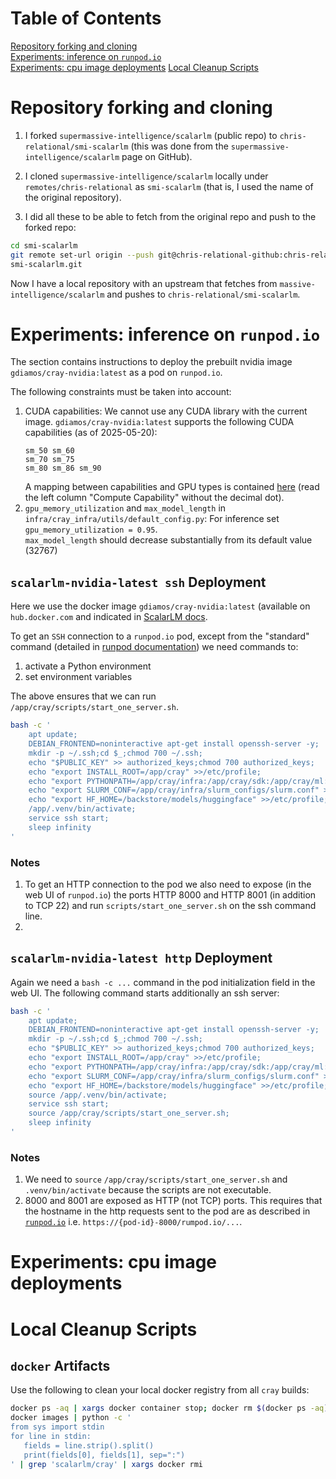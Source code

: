# Table of Contents
[Repository forking and cloning](#repository-forking-and-cloning)  
[Experiments: inference on `runpod.io`](#experiments-inference-on-runpodio)  
[Experiments: cpu image deployments](#experiments-cpu-image-deployments)
[Local Cleanup Scripts](#local-cleanup-scripts)  



# Repository forking and cloning

1. I forked `supermassive-intelligence/scalarlm` (public repo) to `chris-relational/smi-scalarlm` 
   (this was done from the `supermassive-intelligence/scalarlm` page on GitHub).

2. I cloned `supermassive-intelligence/scalarlm` locally under `remotes/chris-relational` as `smi-scalarlm` (that is, I used the name of the original repository).

3. I did all these to be able to fetch from the original repo and push to the forked repo:  
```bash
cd smi-scalarlm
git remote set-url origin --push git@chris-relational-github:chris-relational/ 
smi-scalarlm.git 
```

Now I have a local repository with an upstream that fetches from `massive-intelligence/scalarlm` and pushes to `chris-relational/smi-scalarlm`.


# Experiments: inference on `runpod.io`
The section contains instructions to deploy the prebuilt nvidia image `gdiamos/cray-nvidia:latest` as a pod on `runpod.io`.  

The following constraints must be taken into account:
1. CUDA capabilities: We cannot use any CUDA library with the current image. `gdiamos/cray-nvidia:latest` supports the following CUDA capabilities (as of 2025-05-20): 
   ```
   sm_50 sm_60 
   sm_70 sm_75 
   sm_80 sm_86 sm_90
   ```
   A mapping between capabilities and GPU types is contained [here](https://developer.nvidia.com/cuda-gpus) (read the left column "Compute Capability" without the decimal dot).  
2. `gpu_memory_utilization` and `max_model_length` in `infra/cray_infra/utils/default_config.py`: For inference set `gpu_memory_utilization = 0.95`.  
   `max_model_length` should decrease substantially from its default value (32767)


## `scalarlm-nvidia-latest ssh` Deployment
Here we use the docker image `gdiamos/cray-nvidia:latest` (available on `hub.docker.com` and indicated in [ScalarLM docs](https://www.scalarlm.com/docker/).  

To get an `SSH` connection to a `runpod.io` pod, except from the "standard" command (detailed in [runpod documentation](https://docs.runpod.io/pods/configuration/use-ssh)) we need commands to:
1. activate a Python environment
2. set environment variables

The above ensures that we can run `/app/cray/scripts/start_one_server.sh`. 

```bash
bash -c '
    apt update;
    DEBIAN_FRONTEND=noninteractive apt-get install openssh-server -y;
    mkdir -p ~/.ssh;cd $_;chmod 700 ~/.ssh;
    echo "$PUBLIC_KEY" >> authorized_keys;chmod 700 authorized_keys;
    echo "export INSTALL_ROOT=/app/cray" >>/etc/profile;
    echo "export PYTHONPATH=/app/cray/infra:/app/cray/sdk:/app/cray/ml:/app/cray/test" >>/etc/profile;
    echo "export SLURM_CONF=/app/cray/infra/slurm_configs/slurm.conf" >>/etc/profile;
    echo "export HF_HOME=/backstore/models/huggingface" >>/etc/profile;
    /app/.venv/bin/activate;
    service ssh start;
    sleep infinity
'
```

### Notes
1. To get an HTTP connection to the pod we also need to expose (in the web UI of `runpod.io`) the ports HTTP 8000 and HTTP 8001 (in addition to TCP 22)
and run `scripts/start_one_server.sh` on the ssh command line.  
2. 



## `scalarlm-nvidia-latest http` Deployment
Again we need a `bash -c ...` command in the pod initialization field in the web UI. The following command starts additionally an ssh server:
```bash
bash -c '
    apt update;
    DEBIAN_FRONTEND=noninteractive apt-get install openssh-server -y;
    mkdir -p ~/.ssh;cd $_;chmod 700 ~/.ssh;
    echo "$PUBLIC_KEY" >> authorized_keys;chmod 700 authorized_keys;
    echo "export INSTALL_ROOT=/app/cray" >>/etc/profile;
    echo "export PYTHONPATH=/app/cray/infra:/app/cray/sdk:/app/cray/ml:/app/cray/test" >>/etc/profile;
    echo "export SLURM_CONF=/app/cray/infra/slurm_configs/slurm.conf" >>/etc/profile;
    echo "export HF_HOME=/backstore/models/huggingface" >>/etc/profile;
    source /app/.venv/bin/activate;
    service ssh start;
    source /app/cray/scripts/start_one_server.sh;
    sleep infinity
'
```

### Notes
1. We need to `source` `/app/cray/scripts/start_one_server.sh` and `.venv/bin/activate` because the scripts are not executable. 
2. 8000 and 8001 are exposed as HTTP (not TCP) ports. This requires that the hostname in the http requests sent to the pod are as 
   described in [`runpod.io`](https://docs.runpod.io/pods/configuration/expose-ports) i.e. `https://{pod-id}-8000/rumpod.io/...`.


# Experiments: cpu image deployments



# Local Cleanup Scripts

## `docker` Artifacts

Use the following to clean your local docker registry from all `cray` builds:  

```bash
docker ps -aq | xargs docker container stop; docker rm $(docker ps -aq);
docker images | python -c '
from sys import stdin
for line in stdin:
   fields = line.strip().split()
   print(fields[0], fields[1], sep=":")
' | grep 'scalarlm/cray' | xargs docker rmi
```

